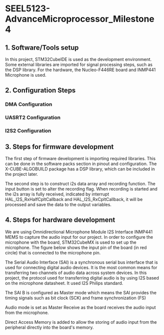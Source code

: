 # SEEL5123-AdvanceMicroprocessor_Milestone4
<h2>1. Software/Tools setup </h2>
<p>  In this project, STM32CubeIDE is used as the development environment. Some external libraries are imported for signal processing steps, such as the DSP library. For the hardware, the Nucleo-F446RE board and INMP441 Microphone is used.</p>

<h2>2. Configuration Steps </h2>
<h3>DMA Configuration</h3>

<h3>UASRT2 Configuration</h3>

<h3>I2S2 Configuration</h3>

<h2>3. Steps for firmware development </h2>
<p>
  The first step of firmware development is importing required libraries. This can be done in the software packs section in pinout and configuration. The X-CUBE-ALGOBUILD package has a DSP library, which can be included in the project later.
  
  The second step is to construct i2s data array and recording function. The input button is set to alter the recording flag. When recording is started and the i2s array is fully received, indicated by interrupt HAL_I2S_RxHalfCpltCallback and HAL_I2S_RxCpltCallback, it will be processed and save the data to the output variables.
</p>

<h2>4. Steps for hardware development </h2>
<p>
  We are using Omnidirectional Microphone Module I2S Interface INMP441 MEMS to capture the audio input for our project. In order to configure the microphone with the board, STM32CubeMX is used to set up the microphone. The figure below shows the input pin of the board (in red circle) that is connected to the microphone pin. 

  The Serial Audio Interface (SAI) is a synchronous serial bus interface that is used for connecting digital audio devices. It is the most common means for transferring two channels of audio data across system devices. In this project, the protocol used for transferring digital audio is by using I2S based on the microphone datasheet. It used I2S Philips standard. 
</p>

<p>The SAI B is configured as Master mode which means the SAI provides the timing signals such as bit clock (SCK) and frame synchronization (FS)</p>
<p>Audio mode is set as Master Receive as the board receives the audio input from the microphone.</p>
<p>Direct Access Memory is added to allow the storing of audio input from the peripheral directly into the board's memory.</p>
